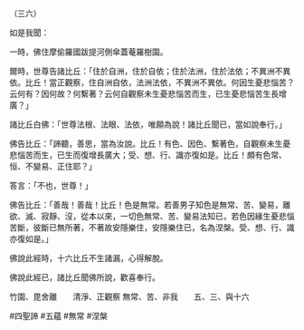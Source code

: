 （三六）

如是我聞：

一時，佛住摩偷羅國跋提河側傘蓋菴羅樹園。

爾時，世尊告諸比丘：「住於自洲，住於自依；住於法洲，住於法依；不異洲不異依。比丘！當正觀察，住自洲自依，法洲法依，不異洲不異依。何因生憂悲惱苦？云何有？因何故？何繫著？云何自觀察未生憂悲惱苦而生，已生憂悲惱苦生長增廣？」

諸比丘白佛：「世尊法根、法眼、法依，唯願為說！諸比丘聞已，當如說奉行。」

佛告比丘：「諦聽，善思，當為汝說。比丘！有色、因色、繫著色，自觀察未生憂悲惱苦而生，已生而復增長廣大；受、想、行、識亦復如是。比丘！頗有色常、恒、不變易、正住耶？」

答言：「不也，世尊！」

佛告比丘：「善哉！善哉！比丘！色是無常。若善男子知色是無常、苦、變易，離欲、滅、寂靜、沒，從本以來，一切色無常、苦、變易法知已，若色因緣生憂悲惱苦斷，彼斷已無所著，不著故安隱樂住，安隱樂住已，名為涅槃。受、想、行、識亦復如是。」

佛說此經時，十六比丘不生諸漏，心得解脫。

佛說此經已，諸比丘聞佛所說，歡喜奉行。

竹園、毘舍離　　清淨、正觀察
無常、苦、非我　　五、三、與十六




#四聖諦
#五蘊
#無常
#涅槃
